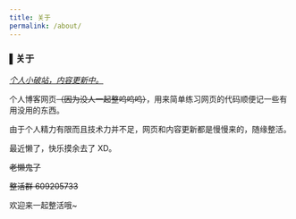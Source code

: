 ```yaml
---
title: 关于
permalink: /about/
---
```


### ▌关于

*<u>个人小破站，内容更新中。</u>*

个人博客网页~~（因为没人一起整呜呜呜）~~，用来简单练习网页的代码顺便记一些有用没用的东西。

由于个人精力有限而且技术力并不足，网页和内容更新都是慢慢来的，随缘整活。

最近懒了，快乐摸余去了 XD。

~~老懒鬼了~~

~~整活群 609205733~~

欢迎来一起整活哦~


